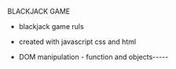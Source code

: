 
BLACKJACK GAME

- blackjack game ruls

- created with javascript css and html

- DOM manipulation - function and objects-----

